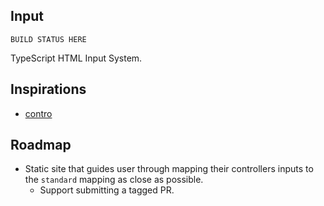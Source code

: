 ## Input

`BUILD STATUS HERE`

TypeScript HTML Input System.

## Inspirations

- [contro](https://npm.im/contro)

## Roadmap

- Static site that guides user through mapping their controllers inputs to the `standard` mapping as close as possible.
  - Support submitting a tagged PR.
